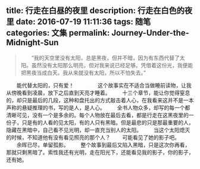 title: 行走在白昼的夜里
description: 行走在白色的夜里
date: 2016-07-19 11:11:36
tags: 随笔
categories: 文集
permalink: Journey-Under-the-Midnight-Sun
---
> 　　“我的天空里没有太阳，总是黑夜，但并不暗，因为有东西代替了太阳。虽然没有太阳那么明亮，但对我来说已经足够。凭借着这份光，我便能把黑夜当成白天。我从来就没有太阳，所以不怕失去。” 

　　能代替太阳的，只有爱！<!--more-->
　　
　　这个故事实在不适合当做睡前读物，让我从傍晚看到凌晨，放下之后直到天亮才睡着。
　　十三个章节，能让你觉得窒息的，却只是最后的几段，这种和盘托出的方式敲击着人心，在我看来这并不是一本声称的悬疑推理的书，写的是人，是人心。
　　全书人物众多，却写的每一个都清晰可见，没有一个是多余的。每个人物放在最后去看，都是行走在这黑夜里的一份子，只是有的人看的见太阳，有的人只有黑暗。但是最悲的只是那最重要的人，隐藏在黑暗中，自己看不见光明，却一直充当别人的太阳。
　　当这个太阳熄灭的时候，不知道他有没有看见照亮的那个人？
　　可能看见了她的影子吧。
　　余晖已尽，单留孤影。
　　整个故事到最后又陷入黑暗，只是这次你再看，那就只剩黑暗了。索性我还有光明，走在阳光下，还能看见我的影子，你的影子，还有她。